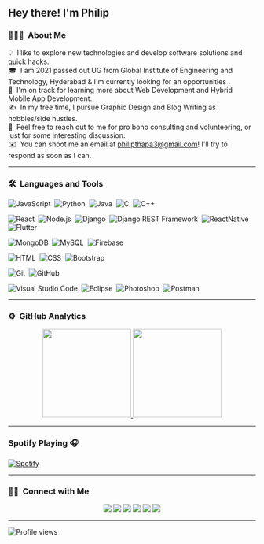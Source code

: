 ## Hey there! I'm Philip

### 👨🏻‍💻 &nbsp;About Me

💡 &nbsp;I like to explore new technologies and develop software solutions and quick hacks.\
🎓 &nbsp;I am 2021 passed out UG from Global Institute of Engineering and Technology, Hyderabad & I'm currently looking for an opportunities .\
🌱 &nbsp;I'm on track for learning more about Web Development and Hybrid Mobile App Development.\
✍️ &nbsp;In my free time, I pursue Graphic Design and Blog Writing as hobbies/side hustles.\
💬 &nbsp;Feel free to reach out to me for pro bono consulting and volunteering, or just for some interesting discussion.\
✉️ &nbsp;You can shoot me an email at philipthapa3@gmail.com! I'll try to respond as soon as I can.

---

### 🛠 &nbsp;Languages and Tools

![JavaScript](https://img.shields.io/badge/-JavaScript-05122A?style=flat&logo=javascript)&nbsp;
![Python](https://img.shields.io/badge/-Python-05122A?style=flat&logo=python)&nbsp;
![Java](https://img.shields.io/badge/-Java-05122A?style=flat&logo=Java&logoColor=FFA518)&nbsp;
![C](https://img.shields.io/badge/-C-05122A?style=flat&logo=C&logoColor=A8B9CC)&nbsp;
![C++](https://img.shields.io/badge/-C++-05122A?style=flat&logo=C%2B%2B&logoColor=00599C)&nbsp;

![React](https://img.shields.io/badge/-React-05122A?style=flat&logo=react)&nbsp;
![Node.js](https://img.shields.io/badge/-Node.js-05122A?style=flat&logo=node.js)&nbsp;
![Django](https://img.shields.io/badge/-Django-05122A?style=flat&logo=django&logoColor=092E20)&nbsp;
![Django REST Framework](https://img.shields.io/badge/-Django%20REST%20Framework-05122A?style=flat&logo=django&logoColor=092E20)&nbsp;
![ReactNative](https://img.shields.io/badge/-ReactNative-05122A?style=flat&logo=react)&nbsp;
![Flutter](https://img.shields.io/badge/-Flutter-05122A?style=flat&logo=Flutter)&nbsp;

![MongoDB](https://img.shields.io/badge/-MongoDB-05122A?style=flat&logo=MongoDB&logoColor=#47A248)&nbsp;
![MySQL](https://img.shields.io/badge/-MySQL-000000?style=flat&logo=MySQL&logoColor=#4479A1)&nbsp;
![Firebase](https://img.shields.io/badge/-Firebase-000000?style=flat&logo=Firebase&logoColor=#FFCA28)&nbsp;

![HTML](https://img.shields.io/badge/-HTML-05122A?style=flat&logo=HTML5)&nbsp;
![CSS](https://img.shields.io/badge/-CSS-05122A?style=flat&logo=CSS3&logoColor=1572B6)&nbsp;
![Bootstrap](https://img.shields.io/badge/-Bootstrap-05122A?style=flat&logo=bootstrap&logoColor=563D7C)&nbsp;

![Git](https://img.shields.io/badge/-Git-05122A?style=flat&logo=git)&nbsp;
![GitHub](https://img.shields.io/badge/-GitHub-05122A?style=flat&logo=github)&nbsp;

![Visual Studio Code](https://img.shields.io/badge/-Visual%20Studio%20Code-05122A?style=flat&logo=visual-studio-code&logoColor=007ACC)&nbsp;
![Eclipse](https://img.shields.io/badge/-Eclipse-05122A?style=flat&logo=eclipse-ide&logoColor=2C2255)&nbsp;
![Photoshop](https://img.shields.io/badge/-Photoshop-05122A?style=flat&logo=adobe-photoshop)&nbsp;
![Postman](https://img.shields.io/badge/-Postman-05122A?style=flat&logo=Postman)&nbsp;

---

### ⚙️ &nbsp;GitHub Analytics

<p align="center">
<a href="https://github.com/philip-thapa">
  <img height="180em" src="https://github-readme-stats-eight-theta.vercel.app/api?username=philip-thapa&show_icons=true&theme=algolia&include_all_commits=true&count_private=true"/>
  <img height="180em" src="https://github-readme-stats-eight-theta.vercel.app/api/top-langs/?username=philip-thapa&layout=compact&langs_count=8&theme=algolia"/>
</a>
</p>

---

### Spotify Playing 🎧

[![Spotify](https://novatorem.visualbean.vercel.app/api/spotify)](https://open.spotify.com/user/1112981871)

---

### 🤝🏻 &nbsp;Connect with Me

<p align="center">
<a href="https://philip-thapa.github.io/pzp/"><img src="https://img.shields.io/badge/-philipthapa.com-3423A6?style=flat&logo=Google-Chrome&logoColor=white"/></a>
<a href="https://www.linkedin.com/in/philip-thapa-444595195/"><img src="https://img.shields.io/badge/-Philip%20Thapa-0077B5?style=flat&logo=Linkedin&logoColor=white"/></a>
<a href="philipthapa3@gmail.com"><img src="https://img.shields.io/badge/-philipthapa3@gmail.com-D14836?style=flat&logo=Gmail&logoColor=white"/></a>
<a href="https://www.instagram.com/__philip__thapa__/"><img src="https://img.shields.io/badge/-@__philip__thapa__-E4405F?style=flat&logo=Instagram&logoColor=white"/></a>
<a href="https://www.facebook.com/philip.thapa.961"><img src="https://img.shields.io/badge/-@PhilipThapa-1877F2?style=flat&logo=Facebook&logoColor=white"/></a>
<a href="https://www.hackerrank.com/philipthapa3"><img src="https://img.shields.io/badge/-Philipthapa-000?style=flat&logo=HackerRank&logoColor=white"/></a>

---

![Profile views](https://gpvc.arturio.dev/philip-thapa)
